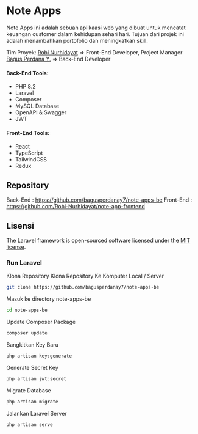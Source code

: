 # Note Apps

Note Apps ini adalah sebuah aplikaasi web yang dibuat untuk mencatat keuangan customer dalam kehidupan sehari hari. Tujuan dari projek ini adalah menambahkan portofolio dan meningkatkan skill.

Tim Proyek:
[Robi Nurhidayat](https://github.com/Robi-Nurhidayat) => Front-End Developer, Project Manager
[Bagus Perdana Y.](https://github.com/bagusperdanay7) => Back-End Developer

#### Back-End Tools:
- PHP 8.2
- Laravel
- Composer
- MySQL Database
- OpenAPI & Swagger
- JWT

#### Front-End Tools:
- React
- TypeScript
- TailwindCSS
- Redux

## Repository
Back-End : https://github.com/bagusperdanay7/note-apps-be
Front-End : https://github.com/Robi-Nurhidayat/note-app-frontend

## Lisensi

The Laravel framework is open-sourced software licensed under the [MIT license](https://opensource.org/licenses/MIT).

### Run Laravel
Klona Repository Klona Repository Ke Komputer Local / Server
```bash
git clone https://github.com/bagusperdanay7/note-apps-be
```

Masuk ke directory note-apps-be
```bash
cd note-apps-be
```

Update Composer Package
```bash
composer update
```

Bangkitkan Key Baru
```bash
php artisan key:generate
```

Generate Secret Key
```bash
php artisan jwt:secret
```

Migrate Database
```bash
php artisan migrate
```

Jalankan Laravel Server
```bash
php artisan serve
```